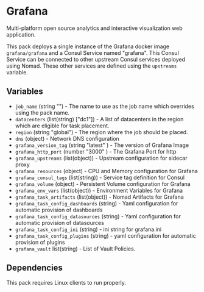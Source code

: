 # Grafana

Multi-platform open source analytics and interactive visualization web application. 

This pack deploys a single instance of the Grafana docker image `grafana/grafana` and a Consul Service named "grafana". This Consul Service can be connected to other upstream Consul services deployed using Nomad. These other services are defined using the `upstreams` variable.

## Variables

* `job_name` (string "") - The name to use as the job name which overrides using the pack name.
* `datacenters` (list(string) ["dc1"]) - A list of datacenters in the region which are eligible for
  task placement.
* `region` (string "global") - The region where the job should be placed.
* `dns` (object) - Network DNS configuration
* `grafana_version_tag` (string "latest" ) - The version of Grafana Image
* `grafana_http_port` (number "3000" ) - The Grafana Port for http
* `grafana_upstreams` (list(object)) - Upstream configuration for sidecar proxy
* `grafana_resources` (object) - CPU and Memory configuration for Grafana
* `grafana_consul_tags` (list(string)) - Service tag definition for Consul
* `grafana_volume` (object) - Persistent Volume configuration for Grafana
* `grafana_env_vars` (list(object)) - Environment Variables for Grafana
* `grafana_task_artifacts` (list(object)) - Nomad Artifacts for Grafana
* `grafana_task_config_dashboards` (string) - Yaml configuration for automatic provision of dashboards
* `grafana_task_config_datasources` (string) - Yaml configuration for automatic provision of datasources
* `grafana_task_config_ini` (string) - ini string for grafana.ini
* `grafana_task_config_plugins` (string) - yaml configuration for automatic provision of plugins
* `grafana_vault` list(string) - List of Vault Policies.

## Dependencies

This pack requires Linux clients to run properly.
